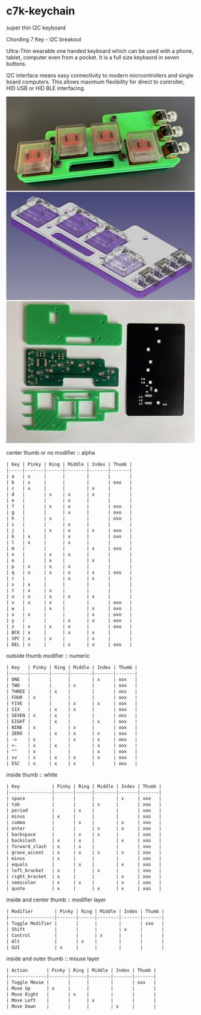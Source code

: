 # c7k-keychain
super thin I2C keyboard

Chording 7 Key - I2C breakout

Ultra-Thin wearable one handed keyboard which can be used with a phone, tablet, computer even from a pocket. It is a full size keybaord in seven buttons.

I2C interface means easy connectivity to modern micrcontrollers and single board computers. This allows maximum flexibility for direct to controller, HID USB or HID BLE interfacing.

![Screenshot](pics/c7k-asm.jpeg)
![Screenshot](pics/c7k-3d.jpeg)
![Screenshot](pics/c7k-pcb-case-stencil.jpeg)


center thumb or no modifier :: alpha
```
| Key | Pinky | Ring | Middle | Index | Thumb |
|-----|-------|------|--------|-------|-------|
| a   | x     |      |        |       |       |
| b   | x     |      |        |       | oxo   |
| c   | x     |      |        | x     |       |
| d   |       | x    | x      | x     |       |
| e   |       |      | x      |       |       |
| f   |       | x    | x      |       | oxo   |
| g   |       |      | x      |       | oxo   |
| h   |       | x    |        |       | oxo   |
| i   |       |      | x      |       |       |
| j   |       | x    | x      | x     | oxo   |
| k   | x     |      | x      |       | oxo   |
| l   | x     |      | x      |       |       |
| m   |       |      |        | x     | oxo   |
| n   |       | x    | x      |       |       |
| o   |       | x    |        | x     |       |
| p   | x     | x    | x      |       |       |
| q   | x     | x    | x      | x     | oxo   |
| r   |       |      | x      | x     |       |
| s   | x     |      |        |       |       |
| t   | x     | x    |        |       |       |
| u   | x     | x    | x      | x     |       |
| v   | x     | x    |        |       | oxo   |
| w   |       | x    |        | x     | oxo   |
| x   | x     |      |        | x     | oxo   |
| y   |       |      | x      | x     | oxo   |
| z   | x     | x    | x      |       | oxo   |
| BCK | x     |      | x      | x     |       |
| SPC | x     | x    |        | x     |       |
| DEL | x     |      | x      | x     | oxo   |
```
  

outside thumb modifier :: numeric

```
| Key   | Pinky | Ring | Middle | Index | Thumb |
|-------|-------|------|--------|-------|-------|
| ONE   |       |      |        | x     | oox   |
| TWO   |       |      | x      |       | oox   |
| THREE |       | x    |        |       | oox   |
| FOUR  | x     |      |        |       | oox   |
| FIVE  |       |      | x      | x     | oox   |
| SIX   |       | x    | x      |       | oox   |
| SEVEN | x     | x    |        |       | oox   |
| EIGHT |       | x    |        | x     | oox   |
| NINE  | x     |      | x      |       | oox   |
| ZERO  |       | x    | x      | x     | oox   |
| ->    | x     |      | x      | x     | oox   |
| <-    | x     | x    |        | x     | oox   |
| ^^    | x     |      |        | x     | oox   |
| vv    | x     | x    | x      | x     | oox   |
| ESC   | x     | x    | x      |       | oox   |
```

inside thumb :: white 

```
| Key            | Pinky | Ring | Middle | Index | Thumb |
|----------------|-------|------|--------|-------|-------|
| space          |       |      |        | x     | xoo   |
| tab            |       |      | x      |       | xoo   |
| period         |       | x    |        |       | xoo   |
| minus          | x     |      |        |       | xoo   |
| comma          |       | x    |        | x     | xoo   |
| enter          |       |      | x      | x     | xoo   |
| backspace      |       | x    | x      |       | xoo   |
| backslash      | x     | x    |        | x     | xoo   |
| forward_slash  | x     | x    |        |       | xoo   |
| grave_accent   | x     | x    | x      | x     | xoo   |
| minus          | x     |      |        |       | xoo   |
| equals         |       | x    |        | x     | xoo   |
| left_bracket   | x     |      | x      |       | xoo   |
| right_bracket  | x     |      |        | x     | xoo   |
| semicolon      | x     | x    |        | x     | xoo   |
| quote          | x     |      | x      | x     | xoo   |
```

inside and center thumb :: modifier layer

```
| Modifier        | Pinky | Ring | Middle | Index | Thumb |
|-----------------|-------|------|--------|-------|-------|
| Toggle Modifier |       |      |        |       | xxo   |
| Shift           |       |      |        | x     |       |
| Control         |       |      | x      |       |       |
| Alt             |       | x    |        |       |       |
| GUI             | x     |      |        |       |       |
```

inside and outer thumb :: mouse layer

```
| Action       | Pinky | Ring | Middle | Index | Thumb |
|--------------|-------|------|--------|-------|-------|
| Toggle Mouse |       |      |        |       | oxx   |
| Move Up      | x     |      |        |       |       |
| Move Right   |       | x    |        |       |       |
| Move Left    |       |      | x      |       |       |
| Move Down    |       |      |        | x     |       |
```
